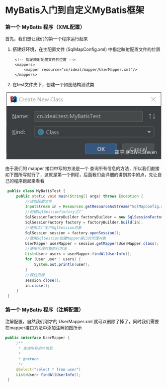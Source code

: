 # MyBatis入门到自定义MyBatis框架

### 第一个 MyBatis 程序（XML配置）

首先，我们想让我们的第一个程序运行起来

1. 搭建好环境，在主配置文件 (SqlMapConfig.xml) 中指定映射配置文件的位置

   ```
    <!-- 指定映射配置文件的位置 -->
    <mappers>
        <mapper resource="cn/ideal/mapper/UserMapper.xml"/>
    </mappers>
   ```

2. 在test文件夹下，创建一个如图结构测试类

![image-20200817222323204](MyBatis入门到自定义MyBatis框架.assets/image-20200817222323204.png)

由于我们的 mapper 接口中写的方法是一个 查询所有信息的方法，所以我们直接如下图所写就行了，这就是第一个例程，后面我们会详细的讲到其中的点，先让自己的程序跑起来看看

```java
 public class MyBatisTest {
     public static void main(String[] args) throws Exception {
         //读取配置文件
         InputStream in = Resources.getResourceAsStream("SqlMapConfig.xml");
         //创建SqlSessionFactory工厂
         SqlSessionFactoryBuilder factoryBuilder = new SqlSessionFactoryBuilder();
         SqlSessionFactory factory = factoryBuilder.build(in);
         //使用工厂生产SqlSession对象
         SqlSession session = factory.openSession();
         //使用SqlSession创建Mapper接口的代理对象
         UserMapper userMapper = session.getMapper(UserMapper.class);
         //使用代理对象执行方法
         List<User> users = userMapper.findAllUserInfo();
         for (User user : users) {
             System.out.println(user);
         }
         //释放资源
         session.close();
         in.close();
     }
 }
```

### 第一个 MyBatis 程序（注解配置）

注解配置，自然我们刚才的 UserMapper.xml 就可以删除了掉了，同时我们需要在mapper接口方法中添加注解如图所示

```java
public interface UserMapper {
     /**
      * 查询所有用户信息
      *
      * @return
      */
     @Select("select * from user")
     List<User> findAllUserInfo();
 }
```